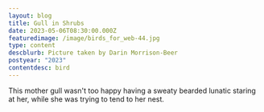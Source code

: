 ```yaml
---
layout: blog
title: Gull in Shrubs
date: 2023-05-06T08:30:00.000Z
featuredimage: /image/birds_for_web-44.jpg
type: content
descblurb: Picture taken by Darin Morrison-Beer
postyear: "2023"
contentdesc: bird
---
```

This mother gull wasn't too happy having a sweaty bearded lunatic staring at her, while she was trying to tend to her nest.
